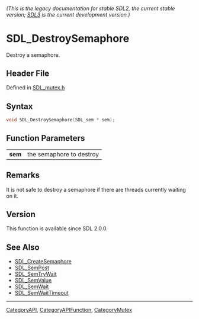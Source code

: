 ###### (This is the legacy documentation for stable SDL2, the current stable version; [SDL3](https://wiki.libsdl.org/SDL3/) is the current development version.)
# SDL_DestroySemaphore

Destroy a semaphore.

## Header File

Defined in [SDL_mutex.h](https://github.com/libsdl-org/SDL/blob/SDL2/include/SDL_mutex.h)

## Syntax

```c
void SDL_DestroySemaphore(SDL_sem * sem);

```

## Function Parameters

|             |                          |
| ----------- | ------------------------ |
| **sem**     | the semaphore to destroy |

## Remarks

It is not safe to destroy a semaphore if there are threads currently
waiting on it.

## Version

This function is available since SDL 2.0.0.

## See Also

- [SDL_CreateSemaphore](SDL_CreateSemaphore)
- [SDL_SemPost](SDL_SemPost)
- [SDL_SemTryWait](SDL_SemTryWait)
- [SDL_SemValue](SDL_SemValue)
- [SDL_SemWait](SDL_SemWait)
- [SDL_SemWaitTimeout](SDL_SemWaitTimeout)

----
[CategoryAPI](CategoryAPI), [CategoryAPIFunction](CategoryAPIFunction), [CategoryMutex](CategoryMutex)

